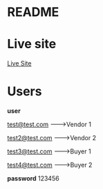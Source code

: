 # README

# Live site
[Live Site](https://frightful-hollow-65298.herokuapp.com/)

# Users

**user**

test@test.com --->Vendor 1

test2@test.com --->Vendor 2

test3@test.com  --->Buyer 1

test4@test.com --->Buyer 2

**password**
 123456
